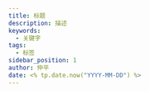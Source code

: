 ```yaml
---
title: 标题
description: 描述
keywords:
  - 关键字
tags:
  - 标签
sidebar_position: 1
author: 仲平
date: <% tp.date.now("YYYY-MM-DD") %>
---
```


